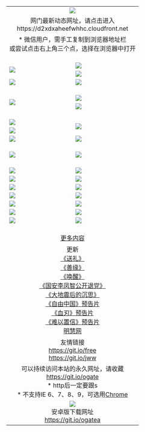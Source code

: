 ﻿<table>
  <tr></tr>
  <tr><td colspan=2 align=center><img src="https://cloud.githubusercontent.com/assets/11880933/13434984/f430fae2-e012-11e5-814f-c2df1e82b247.jpg" /></td></tr>
  <tr><td colspan=2 align=center>网门最新动态网址，请点击进入
<br>https://d2xdxaheefwhhc.cloudfront.net
    </td>
  </tr>
  <tr>
    <td colspan=2 align=center>* 微信用户，需手工复制到浏览器地址栏<br>或尝试点击右上角三个点，选择在浏览器中打开
    <!--br>* IE6打开动态网址须在选项中勾选TLS 1.0--></td>
  </tr>
  <tr height="20">
  <tr>
    <td rowspan=2><a href="https://d2xdxaheefwhhc.cloudfront.net/ogUP.aspx?name=11DKC.mp4&list=11DKC" target="_blank"><img src="https://d2xdxaheefwhhc.cloudfront.net/Up/11DKC1.jpg" /></a></td> 
    <td><div><a href="https://d2xdxaheefwhhc.cloudfront.net/ogUP.aspx?name=LRWS.mp4&list=LRWS" target="_blank"><img src="https://d2xdxaheefwhhc.cloudfront.net/Up/LRWS.jpg" /></a></td>
   </tr>
  <tr>
    <td><a href="https://d2xdxaheefwhhc.cloudfront.net/ogNiceVedio.aspx" target="_blank"><img src="https://d2xdxaheefwhhc.cloudfront.net/Up/11TGKDY.jpg" /></a></td>
  </tr>
  <tr>
    <td><a href="https://d2xdxaheefwhhc.cloudfront.net/ogUP.aspx?name=_EA/%CA%AE%C4%EA.mp4&count=http://odisk.org/Up/_EA/%CA%AE%C4%EA.mp4;http://odisk.org/Up/_EE/%CC%CE%B8%E7%D9%A9%B5%E7%D3%B0%A3%BA%CA%AE%C4%EA.mp4|2|%CA%AE%C4%EA|%D5%FD%C6%AC;%CC%CE%B8%E7%D9%A9%B5%E7%D3%B0" target="_blank"><img src="https://d2xdxaheefwhhc.cloudfront.net/Up/_EA/%E5%8D%81%E5%B9%B4_135.jpg" /></a></td>
    <td><a href="https://d2xdxaheefwhhc.cloudfront.net/ogUP.aspx?name=_EC%C9%FA%CB%C0%D3%EB%C2%D6%BB%D8.mp4&count=http://v.ifeng.com/documentary/discovery/201501/039bdca9-5c34-4796-b332-43b8f831efce.shtml;http://v.ifeng.com/documentary/society/201501/030cc825-2840-4536-a0b8-416c88375055.shtml;http://v.ifeng.com/documentary/society/201501/03a412f8-32ec-4e18-81ba-98acf64ec1ca.shtml;http://v.ifeng.com/documentary/society/201501/03c58012-8e01-456a-9097-615b3b24a709.shtml|4|%C9%FA%CB%C0%D3%EB%C2%D6%BB%D8" target="_blank"><img src="https://d2xdxaheefwhhc.cloudfront.net/Up/_EC/%E7%94%9F%E6%AD%BB%E4%B8%8E%E8%BD%AE%E5%9B%9E_135.jpg" /></a></td>
  </tr>
  <tr height="20">
  <tr>
    <td rowspan=2><a href="https://d2xdxaheefwhhc.cloudfront.net/ogUP.aspx?name=4EE/DJ.mp4&list=4EEDJ" target="_blank"><img src="https://d2xdxaheefwhhc.cloudfront.net/Up/4EE/DJ140.jpg"/></a></td>
    <td><a href="https://d2xdxaheefwhhc.cloudfront.net/ogUP.aspx?name=4EE/ZG.mp4&list=4EEZG" target="_blank"><img src="https://d2xdxaheefwhhc.cloudfront.net/Up/4EE/ZG0.jpg"/></a></td>
    <!--td><a href="https://d2xdxaheefwhhc.cloudfront.net/ogUP.aspx?name=4EE/QQ.mp4&list=4EEQQ" target="_blank"><img src="https://d2xdxaheefwhhc.cloudfront.net/Up/4EE/QQ0.jpg"/></a></td>
    <td><a href="https://d2xdxaheefwhhc.cloudfront.net/ogUP.aspx?name=4EE/HQ.mp4&list=4EEHQ" target="_blank"><img src="https://d2xdxaheefwhhc.cloudfront.net/Up/4EE/HQ0.jpg"/></a></td-->
  </tr>
  <tr>
    <td><a href="https://d2xdxaheefwhhc.cloudfront.net/onCO.aspx?list=XWPL&mode=m" target="_blank"><img src="https://d2xdxaheefwhhc.cloudfront.net/Up/0WZTT.jpg" /></a></td> 
  </tr>
  <tr height="20">
  <tr>
    <td><a href="https://d2xdxaheefwhhc.cloudfront.net/ogUP.aspx?name=JQR.mp4&count=2" target="_blank"><img src="https://d2xdxaheefwhhc.cloudfront.net/Up/JQR.jpg" /></a></td>   
    <td rowspan=2><a href="https://d2xdxaheefwhhc.cloudfront.net/ogUP.aspx?name=JP.mp4&count=9" target="_blank"><img src="https://d2xdxaheefwhhc.cloudfront.net/Up/JP.jpg" /></td>
  </tr>
  <tr>
    <td><a href="https://d2xdxaheefwhhc.cloudfront.net/ogUP.aspx?name=WH.mp4" target="_blank"><img src="https://d2xdxaheefwhhc.cloudfront.net/Up/WH.jpg" /></a></td>
  </tr>
  <tr>
    <td><a href="https://d2xdxaheefwhhc.cloudfront.net/ogUP.aspx?name=SSZJ.mp4&list=SSZJ" target="_blank"><img src="https://d2xdxaheefwhhc.cloudfront.net/Up/SSZJ.jpg" /></a></td>
    <td><a href="https://d2xdxaheefwhhc.cloudfront.net/ogUP.aspx?name=WLSH.mp4&count=2" target="_blank"><img src="https://d2xdxaheefwhhc.cloudfront.net/Up/WLSH.jpg" /></a</td>
  </tr>
  <tr height="20">
  <tr>
    <td><a href="https://d2xdxaheefwhhc.cloudfront.net/ogUP.aspx?name=ZY.mp4&count=2015|16" target="_blank"><img src="https://d2xdxaheefwhhc.cloudfront.net/Up/ZY.jpg" /></a</td>
    <td><a href="https://d2xdxaheefwhhc.cloudfront.net/ogUP.aspx?name=XTFY.mp4&count=B|2,A|24" target="_blank"><img src="https://d2xdxaheefwhhc.cloudfront.net/Up/XTFY.jpg" /></a></td>
  </tr>
  <tr height="20">
  </tr>
  <!--tr>
    <td><a href="https://d2xdxaheefwhhc.cloudfront.net/ogUP.aspx?name=4EE/GX.mp4&list=4EEGX" target="_blank"><img src="https://d2xdxaheefwhhc.cloudfront.net/Up/4EE/GX0.jpg"/></a></td>
    <td><a href="https://d2xdxaheefwhhc.cloudfront.net/ogUP.aspx?name=4EE/HD.mp4&list=4EEHD" target="_blank"><img src="https://d2xdxaheefwhhc.cloudfront.net/Up/4EE/HD0.jpg"/></a></td>
  </tr>
  <tr>
    <td><a href="https://d2xdxaheefwhhc.cloudfront.net/ogUP.aspx?name=4EE/TX.mp4&list=4EETX" target="_blank"><img src="https://d2xdxaheefwhhc.cloudfront.net/Up/4EE/TX0.jpg"/></a></td>
    <td><a href="https://d2xdxaheefwhhc.cloudfront.net/ogUP.aspx?name=4EE/WZ.mp4&list=4EEWZ" target="_blank"><img src="https://d2xdxaheefwhhc.cloudfront.net/Up/4EE/WZ0.jpg"/></a></td>
  </tr-->
  <tr>
    <td><a href="https://d2xdxaheefwhhc.cloudfront.net/onUP.aspx?name=https://d1ni6yqhqrtjo7.cloudfront.net/" target="_blank"><img src="https://d2xdxaheefwhhc.cloudfront.net/Up/0DTW.jpg"/></a></td>
    <td><a href="https://d2xdxaheefwhhc.cloudfront.net/onUP.aspx?name=https://d240ns8up8earz.cloudfront.net/acenter/" target="_blank"><img src="https://d2xdxaheefwhhc.cloudfront.net/Up/0TDW.jpg" /></a></td>
  </tr>
  <tr>
    <td><a href="https://d2xdxaheefwhhc.cloudfront.net/onUP.aspx?name=https://d4508d6vomz2p.cloudfront.net/gb/nsc413.htm" target="_blank"><img src="https://d2xdxaheefwhhc.cloudfront.net/Up/0DJY.jpg" /></a></td>
    <td><a href="https://d2xdxaheefwhhc.cloudfront.net/onUP.aspx?name=https://d4apjbhkuxer1.cloudfront.net/xtr/gb/prog204.html" target="_blank"><img src="https://d2xdxaheefwhhc.cloudfront.net/Up/0XTR.jpg" /></a></td>
  </tr>
  <tr>
    <td><a href="https://d2xdxaheefwhhc.cloudfront.net/onUP.aspx?name=https://d3aj00iefsmfgc.cloudfront.net/" target="_blank"><img src="https://d2xdxaheefwhhc.cloudfront.net/Up/0MHW.jpg" /></a></td>
    <td><a href="https://d2xdxaheefwhhc.cloudfront.net/onUP.aspx?name=https://d20wz7qt14x5d2.cloudfront.net/" target="_blank"><img src="https://d2xdxaheefwhhc.cloudfront.net/Up/0ZJW.jpg" /></a></td>
  </tr>
  <tr>
    <td><a href="https://d2xdxaheefwhhc.cloudfront.net/ogUP.aspx?name=0FG.zip" target="_blank"><img src="https://d2xdxaheefwhhc.cloudfront.net/Up/0FG.jpg" /></a></td>
    <td><a href="https://d2xdxaheefwhhc.cloudfront.net/ogUP.aspx?name=0FGA.apk" target="_blank"><img src="https://d2xdxaheefwhhc.cloudfront.net/Up/0FGA.jpg" /></a></td>
  </tr>
  <tr>
    <td><a href="https://d2xdxaheefwhhc.cloudfront.net/ogUP.aspx?name=0U.zip" target="_blank"><img src="https://d2xdxaheefwhhc.cloudfront.net/Up/0U.jpg" /></a></td>
    <td><a href="https://d2xdxaheefwhhc.cloudfront.net/ogUP.aspx?name=0UA.apk" target="_blank"><img src="https://d2xdxaheefwhhc.cloudfront.net/Up/0UA.jpg" /></a></td>
  </tr>
  <tr>
    <td><a href="https://d2xdxaheefwhhc.cloudfront.net/ogUP.aspx?name=0iPPOTV.zip" target="_blank"><img src="https://d2xdxaheefwhhc.cloudfront.net/Up/0iPPOTV.jpg" /></a></td>
    <td><a href="https://d2xdxaheefwhhc.cloudfront.net/ogUP.aspx?name=0iNTD.apk" target="_blank"><img src="https://d2xdxaheefwhhc.cloudfront.net/Up/0iNTD.jpg" /></a></td>
  </tr>
  <!--tr>
    <td><a href="https://d2xdxaheefwhhc.cloudfront.net/ogNice.aspx" target="_blank"><img src="https://d2xdxaheefwhhc.cloudfront.net/Up/0WCYY.jpg" /></a></td>
    <td><a href="https://d2xdxaheefwhhc.cloudfront.net/onCO.aspx?list=XWPL&mode=m" target="_blank"><img src="https://d2xdxaheefwhhc.cloudfront.net/Up/0WZTT.jpg" /></a></td> 
  </tr-->
  <tr>
    <td><a href="https://d2xdxaheefwhhc.cloudfront.net/ogDY.aspx" target="_blank"><img src="https://d2xdxaheefwhhc.cloudfront.net/Up/0FK.jpg" /></a></td>
    <td><a href="https://d2xdxaheefwhhc.cloudfront.net/ogST.aspx" target="_blank"><img src="https://d2xdxaheefwhhc.cloudfront.net/Up/0ST.jpg" /></a></td> 
  </tr>
  <tr height="20">
  <tr>
    <td colspan=2 align=center><a href="https://d2xdxaheefwhhc.cloudfront.net/ogNice.aspx">更多内容</a>
    </td>
  </tr>
  <tr>
    <td colspan=2 align=center>更新<br>
      <a href="https://d2xdxaheefwhhc.cloudfront.net/ogUP.aspx?name=4ESL.mp4" target="_blank">《送礼》</a><br>
      <a href="https://d2xdxaheefwhhc.cloudfront.net/ogUP.aspx?name=4ESY.mp4" target="_blank">《善缘》</a><br>
      <a href="https://d2xdxaheefwhhc.cloudfront.net/ogUP.aspx?name=4EHX.mp4" target="_blank">《唤醒》</a><br>
      <a href="https://d2xdxaheefwhhc.cloudfront.net/ogUP.aspx?name=4LFZ.mp4" target="_blank">《国安李凤智公开退党》</a><br>
      <a href="https://d2xdxaheefwhhc.cloudfront.net/ogUP.aspx?name=4DDZHDCS.mp4" target="_blank">《大地震后的沉思》</a><br>
      <a href="https://d2xdxaheefwhhc.cloudfront.net/ogUP.aspx?name=11ZYZG0.mp4" target="_blank">《自由中国》预告片</a><br>
      <a href="https://d2xdxaheefwhhc.cloudfront.net/ogUP.aspx?name=11XR.mp4" target="_blank">《血刃》预告片</a><br>
      <a href="https://d2xdxaheefwhhc.cloudfront.net/ogUP.aspx?name=11NYZX.mp4&count=2" target="_blank">《难以置信》预告片</a><br>
      <a href="https://d2xdxaheefwhhc.cloudfront.net/onUP.aspx?name=https://www.minghui.org/" target="_blank">明慧网</a>
    </td>
  </tr>
  <tr>
    <td colspan=2 align=center>友情链接<br>
      <a href="https://git.io/free" target="_blank">https://git.io/free</a><br>
      <a href="https://git.io/jww" target="_blank">https://git.io/jww</a>
    </td>
  </tr>
  <tr>
    <td colspan=2 align=center>可以持续访问本站的永久网址，请收藏<br/><a href="https://git.io/ogate" target="_blank">https://git.io/ogate</a><br/>* http后一定要跟s<br/>* 不支持IE 6、7、8、9，可选用<a href="https://d2xdxaheefwhhc.cloudfront.net/ogUP.aspx?name=0ChromePortable.zip">Chrome</a></td>
  </tr>
  <tr>
    <td colspan=2 align=center><a href="https://d2xdxaheefwhhc.cloudfront.net/ogUP.aspx?name=0oGate.apk" target="_blank"><img src="https://cloud.githubusercontent.com/assets/11880933/13720399/75e143ee-e842-11e5-9f0a-1421f423c80f.jpg" /></a><br>安卓版下载网址<br><a href="https://git.io/ogatea">https://git.io/ogatea</a></td>
  </tr>
  <!--tr>
    <td colspan=2 align=center>可能失效的动态网址
    </td>
  </tr-->
</table>
